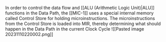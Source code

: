 In order to control the data flow and [[ALU (Arithmetic Logic Unit)|ALU]] functions in the Data Path, the [[MIC-1]] uses a special internal memory called Control Store for holding microinstructions. The microinstructions from the Control Store is loaded into MIR, thereby determining what should happen in the Data Path in the current Clock Cycle 
![[Pasted image 20231110220002.png]]
